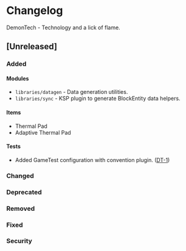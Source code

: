 # Changelog
DemonTech - Technology and a lick of flame.

## [Unreleased]

### Added
#### Modules
 - `libraries/datagen` - Data generation utilities. 
 - `libraries/sync` - KSP plugin to generate BlockEntity data helpers.

#### Items
 - Thermal Pad
 - Adaptive Thermal Pad

#### Tests
 - Added GameTest configuration with convention plugin. ([DT-1](https://github.com/JustPyrrha/DemonTech/issues/1))

### Changed

### Deprecated

### Removed

### Fixed

### Security
